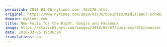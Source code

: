 ```yaml
---
permalink: 2018-03-06-nytimes.com--353276.html
original: https://www.nytimes.com/2018/03/06/business/media/paul-schweizer-google-facebook.html?partner=rss&amp;emc=rss
domain: nytimes.com
title: New Foils for the Right: Google and Facebook
image: https://static01.nyt.com/images/2018/03/07/business/07schweizer-1/07schweizer-1-mediumThreeByTwo440.jpg
date: 2018-03-06 19:36:24
translations: en
---
```


